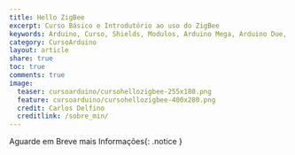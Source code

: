 ```yaml
---
title: Hello ZigBee
excerpt: Curso Básico e Introdutório ao uso do ZigBee
keywords: Arduino, Curso, Shields, Modulos, Arduino Mega, Arduino Due, Arduino Uno, ZigBee, 802.15.4, 802.11, WiFi, Wireless
category: CursoArduino
layout: article
share: true
toc: true
comments: true
image:
  teaser: cursoarduino/cursohellozigbee-255x180.png
  feature: cursoarduino/cursohellozigbee-400x280.png
  credit: Carlos Delfino 
  creditlink: /sobre_min/
---
```

Aguarde em Breve mais Informações{: .notice }
